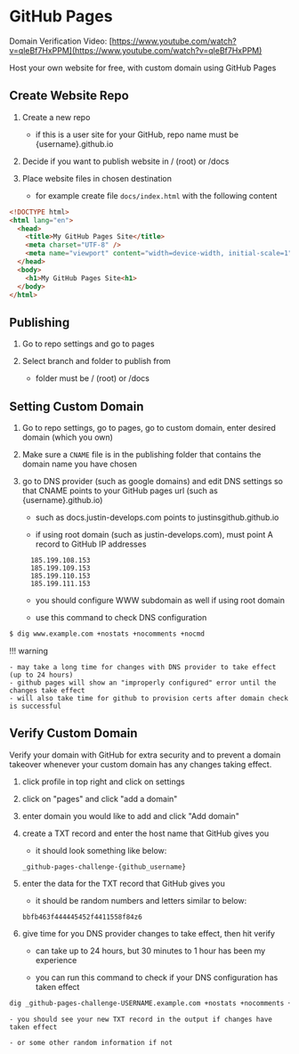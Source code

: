 # GitHub Pages

Domain Verification Video: [https://www.youtube.com/watch?v=qleBf7HxPPM](https://www.youtube.com/watch?v=qleBf7HxPPM)

Host your own website for free, with custom domain using GitHub Pages

## Create Website Repo

1. Create a new repo

    - if this is a user site for your GitHub, repo name must be {username}.github.io

2. Decide if you want to publish website in / (root) or /docs

3. Place website files in chosen destination

    - for example create file `docs/index.html` with the following content

```html
<!DOCTYPE html>
<html lang="en">
  <head>
    <title>My GitHub Pages Site</title>
    <meta charset="UTF-8" />
    <meta name="viewport" content="width=device-width, initial-scale=1" />
  </head>
  <body>
    <h1>My GitHub Pages Site<h1>
  </body>
</html>
```

## Publishing

1. Go to repo settings and go to pages

2. Select branch and folder to publish from

    - folder must be / (root) or /docs

## Setting Custom Domain

1. Go to repo settings, go to pages, go to custom domain, enter desired domain (which you own)

2. Make sure a `CNAME` file is in the publishing folder that contains the domain name you have chosen

3. go to DNS provider (such as google domains) and edit DNS settings so that CNAME points to your GitHub pages url (such as {username}.github.io)

    - such as docs.justin-develops.com points to justinsgithub.github.io

    - if using root domain (such as justin-develops.com), must point A record to GitHub IP addresses

    ```
      185.199.108.153
      185.199.109.153
      185.199.110.153
      185.199.111.153
    ```

    - you should configure WWW subdomain as well if using root domain

    - use this command to check DNS configuration

<div class="termy">

```sh
$ dig www.example.com +nostats +nocomments +nocmd
```
</div>

!!! warning

    - may take a long time for changes with DNS provider to take effect (up to 24 hours)
    - github pages will show an "improperly configured" error until the changes take effect
    - will also take time for github to provision certs after domain check is successful

## Verify Custom Domain

Verify your domain with GitHub for extra security and to prevent a domain takeover whenever your custom domain has any changes taking effect.

1. click profile in top right and click on settings

2. click on "pages" and click "add a domain"

3. enter domain you would like to add and click "Add domain"

4. create a TXT record and enter the host name that GitHub gives you

    - it should look something like below:

    ```
    _github-pages-challenge-{github_username}
    ```

5. enter the data for the TXT record that GitHub gives you

    - it should be random numbers and letters similar to below:

    ```
    bbfb463f444445452f4411558f84z6
    ```

6. give time for you DNS provider changes to take effect, then hit verify

    - can take up to 24 hours, but 30 minutes to 1 hour has been my experience

    - you can run this command to check if your DNS configuration has taken effect

<div class="termy">

```sh
dig _github-pages-challenge-USERNAME.example.com +nostats +nocomments +nocmd TXT

```
</div>

    - you should see your new TXT record in the output if changes have taken effect 

    - or some other random information if not
